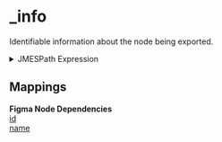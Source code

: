 
# _info
Identifiable information about the node being exported.  

<details>
  <summary>JMESPath Expression</summary>

```jpath
{
  class: '_info',
  description: 'Identifiable information about the node being exported.',
  mappings: {
    id: id,
    name: name
  }
}
```

</details>


## Mappings


**Figma Node Dependencies**  
[id](https://www.figma.com/plugin-docs/api/node-properties/#id)  
[name](https://www.figma.com/plugin-docs/api/node-properties/#name)
    

    

    